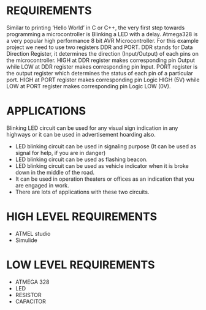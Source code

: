 # REQUIREMENTS
Similar to printing ‘Hello World’ in C or C++, the very first step towards programming a microcontroller is Blinking a LED with a delay. Atmega328 is a very popular high performance 8 bit AVR Microcontroller. For this example project we need to use two registers DDR and PORT. DDR stands for Data Direction Register, it determines the direction (Input/Output) of each pins on the microcontroller. HIGH at DDR register makes corresponding pin Output while LOW at DDR register makes corresponding pin Input. PORT register is the output register which determines the status of each pin of a particular port. HIGH at PORT register makes corresponding pin Logic HIGH (5V) while LOW at PORT register makes corresponding pin Logic LOW (0V).

# APPLICATIONS
Blinking LED circuit can be used for any visual sign indication in any highways or it can be used in advertisement 
hoarding also.
* LED blinking circuit can be used in signaling purpose (It can be used as signal for help, if you are in danger)
* LED blinking circuit can be used as flashing beacon.
* LED blinking circuit can be used as vehicle indicator when it is broke down in the middle of the road. 
* It can be used in operation theaters or offices as an indication that you are engaged in work.
* There are lots of applications with these two circuits.

# HIGH LEVEL REQUIREMENTS

* ATMEL studio
* Simulide

# LOW LEVEL REQUIREMENTS

* ATMEGA 328
* LED
* RESISTOR
* CAPACITOR 
